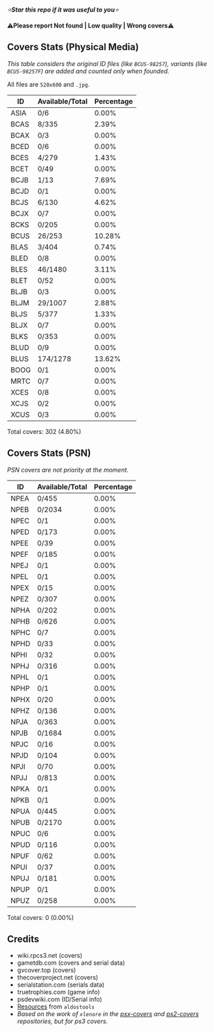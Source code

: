 *⭐**Star this repo if it was useful to you**⭐*

⚠️**Please report Not found | Low quality | Wrong covers**⚠️

## Covers Stats (Physical Media)
*This table considers the original ID files (like `BCUS-98257`), variants (like `BCUS-98257F`) are added and counted only when founded.*

All files are `520x600` and `.jpg`.

| ID | Available/Total | Percentage |
| ------ | --------------- | ---------- |
| ASIA | 0/6 | 0.00% |
| BCAS | 8/335 | 2.39% |
| BCAX | 0/3 | 0.00% |
| BCED | 0/6 | 0.00% |
| BCES | 4/279 | 1.43% |
| BCET | 0/49 | 0.00% |
| BCJB | 1/13 | 7.69% |
| BCJD | 0/1 | 0.00% |
| BCJS | 6/130 | 4.62% |
| BCJX | 0/7 | 0.00% |
| BCKS | 0/205 | 0.00% |
| BCUS | 26/253 | 10.28% |
| BLAS | 3/404 | 0.74% |
| BLED | 0/8 | 0.00% |
| BLES | 46/1480 | 3.11% |
| BLET | 0/52 | 0.00% |
| BLJB | 0/3 | 0.00% |
| BLJM | 29/1007 | 2.88% |
| BLJS | 5/377 | 1.33% |
| BLJX | 0/7 | 0.00% |
| BLKS | 0/353 | 0.00% |
| BLUD | 0/9 | 0.00% |
| BLUS | 174/1278 | 13.62% |
| BOOG | 0/1 | 0.00% |
| MRTC | 0/7 | 0.00% |
| XCES | 0/8 | 0.00% |
| XCJS | 0/2 | 0.00% |
| XCUS | 0/3 | 0.00% |

Total covers: 302 (4.80%)

## Covers Stats (PSN)

*PSN covers are not priority at the moment.* 

| ID | Available/Total | Percentage |
| ------ | --------------- | ---------- |
| NPEA | 0/455 | 0.00% |
| NPEB | 0/2034 | 0.00% |
| NPEC | 0/1 | 0.00% |
| NPED | 0/173 | 0.00% |
| NPEE | 0/39 | 0.00% |
| NPEF | 0/185 | 0.00% |
| NPEJ | 0/1 | 0.00% |
| NPEL | 0/1 | 0.00% |
| NPEX | 0/15 | 0.00% |
| NPEZ | 0/307 | 0.00% |
| NPHA | 0/202 | 0.00% |
| NPHB | 0/626 | 0.00% |
| NPHC | 0/7 | 0.00% |
| NPHD | 0/33 | 0.00% |
| NPHI | 0/32 | 0.00% |
| NPHJ | 0/316 | 0.00% |
| NPHL | 0/1 | 0.00% |
| NPHP | 0/1 | 0.00% |
| NPHX | 0/20 | 0.00% |
| NPHZ | 0/136 | 0.00% |
| NPJA | 0/363 | 0.00% |
| NPJB | 0/1684 | 0.00% |
| NPJC | 0/16 | 0.00% |
| NPJD | 0/104 | 0.00% |
| NPJI | 0/70 | 0.00% |
| NPJJ | 0/813 | 0.00% |
| NPKA | 0/1 | 0.00% |
| NPKB | 0/1 | 0.00% |
| NPUA | 0/445 | 0.00% |
| NPUB | 0/2170 | 0.00% |
| NPUC | 0/6 | 0.00% |
| NPUD | 0/116 | 0.00% |
| NPUF | 0/62 | 0.00% |
| NPUI | 0/37 | 0.00% |
| NPUJ | 0/181 | 0.00% |
| NPUP | 0/1 | 0.00% |
| NPUZ | 0/258 | 0.00% |

Total covers: 0 (0.00%)

## Credits
- wiki.rpcs3.net (covers)
- gametdb.com (covers and serial data)
- gvcover.top (covers)
- thecoverproject.net (covers)
- serialstation.com (serials data)
- truetrophies.com (game info)
- psdevwiki.com (ID/Serial info)
- [Resources](https://github.com/aldostools/Resources) from `aldostools`
- *Based on the work of `xlenore` in the [psx-covers](https://github.com/xlenore/psx-covers) and [ps2-covers](https://github.com/xlenore/ps2-covers) repositories, but for ps3 covers.*


<!-- pcsx2.net
psxdatacenter.com
imkira3
waifu2x 
https://en.wikipedia.org/wiki/List_of_PlayStation_3_games_(A%E2%80%93C)
https://www.psdevwiki.com/ps3/TITLE_ID
github.com/libretro-thumbnails (covers)
https://wiki.rpcs3.net/index.php?title=Category:Covers
https://github.com/aldostools/Resources
-->
